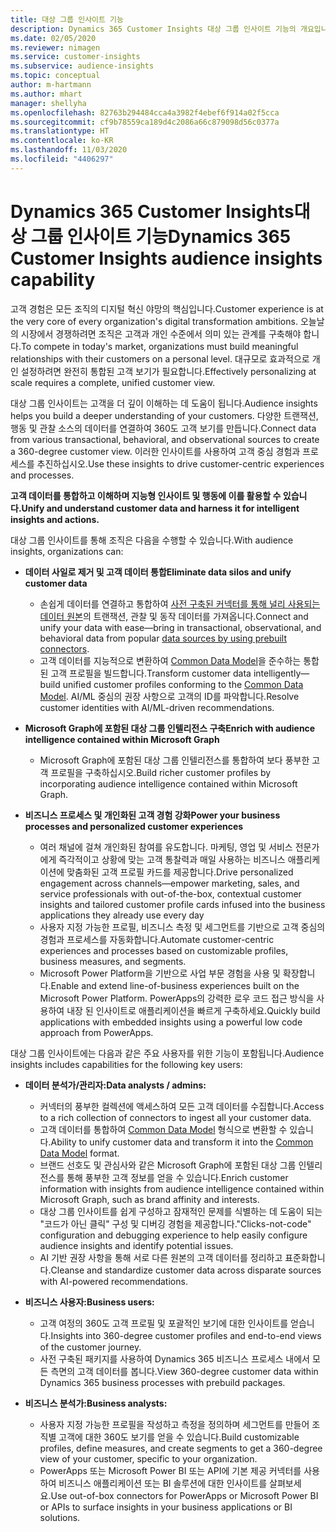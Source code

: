 ```yaml
---
title: 대상 그룹 인사이트 기능
description: Dynamics 365 Customer Insights 대상 그룹 인사이트 기능의 개요입니다.
ms.date: 02/05/2020
ms.reviewer: nimagen
ms.service: customer-insights
ms.subservice: audience-insights
ms.topic: conceptual
author: m-hartmann
ms.author: mhart
manager: shellyha
ms.openlocfilehash: 82763b294484cca4a3982f4ebef6f914a02f5cca
ms.sourcegitcommit: cf9b78559ca189d4c2086a66c879098d56c0377a
ms.translationtype: HT
ms.contentlocale: ko-KR
ms.lasthandoff: 11/03/2020
ms.locfileid: "4406297"
---
```

# <a name="dynamics-365-customer-insights-audience-insights-capability"></a><span data-ttu-id="6ff31-103">Dynamics 365 Customer Insights대상 그룹 인사이트 기능</span><span class="sxs-lookup"><span data-stu-id="6ff31-103">Dynamics 365 Customer Insights audience insights capability</span></span>

<span data-ttu-id="6ff31-104">고객 경험은 모든 조직의 디지털 혁신 야망의 핵심입니다.</span><span class="sxs-lookup"><span data-stu-id="6ff31-104">Customer experience is at the very core of every organization's digital transformation ambitions.</span></span> <span data-ttu-id="6ff31-105">오늘날의 시장에서 경쟁하려면 조직은 고객과 개인 수준에서 의미 있는 관계를 구축해야 합니다.</span><span class="sxs-lookup"><span data-stu-id="6ff31-105">To compete in today's market, organizations must build meaningful relationships with their customers on a personal level.</span></span> <span data-ttu-id="6ff31-106">대규모로 효과적으로 개인 설정하려면 완전히 통합된 고객 보기가 필요합니다.</span><span class="sxs-lookup"><span data-stu-id="6ff31-106">Effectively personalizing at scale requires a complete, unified customer view.</span></span>

<span data-ttu-id="6ff31-107">대상 그룹 인사이트는 고객을 더 깊이 이해하는 데 도움이 됩니다.</span><span class="sxs-lookup"><span data-stu-id="6ff31-107">Audience insights helps you build a deeper understanding of your customers.</span></span> <span data-ttu-id="6ff31-108">다양한 트랜잭션, 행동 및 관찰 소스의 데이터를 연결하여 360도 고객 보기를 만듭니다.</span><span class="sxs-lookup"><span data-stu-id="6ff31-108">Connect data from various transactional, behavioral, and observational sources to create a 360-degree customer view.</span></span> <span data-ttu-id="6ff31-109">이러한 인사이트를 사용하여 고객 중심 경험과 프로세스를 추진하십시오.</span><span class="sxs-lookup"><span data-stu-id="6ff31-109">Use these insights to drive customer-centric experiences and processes.</span></span>

<span data-ttu-id="6ff31-110">**고객 데이터를 통합하고 이해하며 지능형 인사이트 및 행동에 이를 활용할 수 있습니다.**</span><span class="sxs-lookup"><span data-stu-id="6ff31-110">**Unify and understand customer data and harness it for intelligent insights and actions.**</span></span>

<span data-ttu-id="6ff31-111">대상 그룹 인사이트를 통해 조직은 다음을 수행할 수 있습니다.</span><span class="sxs-lookup"><span data-stu-id="6ff31-111">With audience insights, organizations can:</span></span>  

- <span data-ttu-id="6ff31-112">**데이터 사일로 제거 및 고객 데이터 통합**</span><span class="sxs-lookup"><span data-stu-id="6ff31-112">**Eliminate data silos and unify customer data**</span></span>

  - <span data-ttu-id="6ff31-113">손쉽게 데이터를 연결하고 통합하여 [사전 구축된 커넥터를 통해 널리 사용되는 데이터 원본](data-sources.md)의 트랜잭션, 관찰 및 동작 데이터를 가져옵니다.</span><span class="sxs-lookup"><span data-stu-id="6ff31-113">Connect and unify your data with ease—bring in transactional, observational, and behavioral data from popular [data sources by using prebuilt connectors](data-sources.md).</span></span>
  - <span data-ttu-id="6ff31-114">고객 데이터를 지능적으로 변환하여 [Common Data Model](https://docs.microsoft.com/common-data-model/)을 준수하는 통합된 고객 프로필을 빌드합니다.</span><span class="sxs-lookup"><span data-stu-id="6ff31-114">Transform customer data intelligently—build unified customer profiles conforming to the [Common Data Model](https://docs.microsoft.com/common-data-model/).</span></span> <span data-ttu-id="6ff31-115">AI/ML 중심의 권장 사항으로 고객의 ID를 파악합니다.</span><span class="sxs-lookup"><span data-stu-id="6ff31-115">Resolve customer identities with AI/ML-driven recommendations.</span></span>

- <span data-ttu-id="6ff31-116">**Microsoft Graph에 포함된 대상 그룹 인텔리전스 구축**</span><span class="sxs-lookup"><span data-stu-id="6ff31-116">**Enrich with audience intelligence contained within Microsoft Graph**</span></span>

  - <span data-ttu-id="6ff31-117">Microsoft Graph에 포함된 대상 그룹 인텔리전스를 통합하여 보다 풍부한 고객 프로필을 구축하십시오.</span><span class="sxs-lookup"><span data-stu-id="6ff31-117">Build richer customer profiles by incorporating audience intelligence contained within Microsoft Graph.</span></span>  

- <span data-ttu-id="6ff31-118">**비즈니스 프로세스 및 개인화된 고객 경험 강화**</span><span class="sxs-lookup"><span data-stu-id="6ff31-118">**Power your business processes and personalized customer experiences**</span></span>

  - <span data-ttu-id="6ff31-119">여러 채널에 걸쳐 개인화된 참여를 유도합니다. 마케팅, 영업 및 서비스 전문가에게 즉각적이고 상황에 맞는 고객 통찰력과 매일 사용하는 비즈니스 애플리케이션에 맞춤화된 고객 프로필 카드를 제공합니다.</span><span class="sxs-lookup"><span data-stu-id="6ff31-119">Drive personalized engagement across channels—empower marketing, sales, and service professionals with out-of-the-box, contextual customer insights and tailored customer profile cards infused into the business applications they already use every day</span></span>
  - <span data-ttu-id="6ff31-120">사용자 지정 가능한 프로필, 비즈니스 측정 및 세그먼트를 기반으로 고객 중심의 경험과 프로세스를 자동화합니다.</span><span class="sxs-lookup"><span data-stu-id="6ff31-120">Automate customer-centric experiences and processes based on customizable profiles, business measures, and segments.</span></span>
  - <span data-ttu-id="6ff31-121">Microsoft Power Platform을 기반으로 사업 부문 경험을 사용 및 확장합니다.</span><span class="sxs-lookup"><span data-stu-id="6ff31-121">Enable and extend line-of-business experiences built on the Microsoft Power Platform.</span></span> <span data-ttu-id="6ff31-122">PowerApps의 강력한 로우 코드 접근 방식을 사용하여 내장 된 인사이트로 애플리케이션을 빠르게 구축하세요.</span><span class="sxs-lookup"><span data-stu-id="6ff31-122">Quickly build applications with embedded insights using a powerful low code approach from PowerApps.</span></span>  

<span data-ttu-id="6ff31-123">대상 그룹 인사이트에는 다음과 같은 주요 사용자를 위한 기능이 포함됩니다.</span><span class="sxs-lookup"><span data-stu-id="6ff31-123">Audience insights includes capabilities for the following key users:</span></span>

- <span data-ttu-id="6ff31-124">**데이터 분석가/관리자:**</span><span class="sxs-lookup"><span data-stu-id="6ff31-124">**Data analysts / admins:**</span></span>

  - <span data-ttu-id="6ff31-125">커넥터의 풍부한 컬렉션에 액세스하여 모든 고객 데이터를 수집합니다.</span><span class="sxs-lookup"><span data-stu-id="6ff31-125">Access to a rich collection of connectors to ingest all your customer data.</span></span>
  - <span data-ttu-id="6ff31-126">고객 데이터를 통합하여 [Common Data Model](https://docs.microsoft.com/common-data-model/) 형식으로 변환할 수 있습니다.</span><span class="sxs-lookup"><span data-stu-id="6ff31-126">Ability to unify customer data and transform it into the [Common Data Model](https://docs.microsoft.com/common-data-model/) format.</span></span>
  - <span data-ttu-id="6ff31-127">브랜드 선호도 및 관심사와 같은 Microsoft Graph에 포함된 대상 그룹 인텔리전스를 통해 풍부한 고객 정보를 얻을 수 있습니다.</span><span class="sxs-lookup"><span data-stu-id="6ff31-127">Enrich customer information with insights from audience intelligence contained within Microsoft Graph, such as brand affinity and interests.</span></span>
  - <span data-ttu-id="6ff31-128">대상 그룹 인사이트를 쉽게 구성하고 잠재적인 문제를 식별하는 데 도움이 되는 "코드가 아닌 클릭" 구성 및 디버깅 경험을 제공합니다.</span><span class="sxs-lookup"><span data-stu-id="6ff31-128">"Clicks-not-code" configuration and debugging experience to help easily configure audience insights and identify potential issues.</span></span>
  - <span data-ttu-id="6ff31-129">AI 기반 권장 사항을 통해 서로 다른 원본의 고객 데이터를 정리하고 표준화합니다.</span><span class="sxs-lookup"><span data-stu-id="6ff31-129">Cleanse and standardize customer data across disparate sources with AI-powered recommendations.</span></span>  

- <span data-ttu-id="6ff31-130">**비즈니스 사용자:**</span><span class="sxs-lookup"><span data-stu-id="6ff31-130">**Business users:**</span></span>

  - <span data-ttu-id="6ff31-131">고객 여정의 360도 고객 프로필 및 포괄적인 보기에 대한 인사이트를 얻습니다.</span><span class="sxs-lookup"><span data-stu-id="6ff31-131">Insights into 360-degree customer profiles and end-to-end views of the customer journey.</span></span>
  - <span data-ttu-id="6ff31-132">사전 구축된 패키지를 사용하여 Dynamics 365 비즈니스 프로세스 내에서 모든 측면의 고객 데이터를 봅니다.</span><span class="sxs-lookup"><span data-stu-id="6ff31-132">View 360-degree customer data within Dynamics 365 business processes with prebuild packages.</span></span>

- <span data-ttu-id="6ff31-133">**비즈니스 분석가:**</span><span class="sxs-lookup"><span data-stu-id="6ff31-133">**Business analysts:**</span></span>

  - <span data-ttu-id="6ff31-134">사용자 지정 가능한 프로필을 작성하고 측정을 정의하며 세그먼트를 만들어 조직별 고객에 대한 360도 보기를 얻을 수 있습니다.</span><span class="sxs-lookup"><span data-stu-id="6ff31-134">Build customizable profiles, define measures, and create segments to get a 360-degree view of your customer, specific to your organization.</span></span>  
  - <span data-ttu-id="6ff31-135">PowerApps 또는 Microsoft Power BI 또는 API에 기본 제공 커넥터를 사용하여 비즈니스 애플리케이션 또는 BI 솔루션에 대한 인사이트를 살펴보세요.</span><span class="sxs-lookup"><span data-stu-id="6ff31-135">Use out-of-box connectors for PowerApps or Microsoft Power BI or APIs to surface insights in your business applications or BI solutions.</span></span>  

